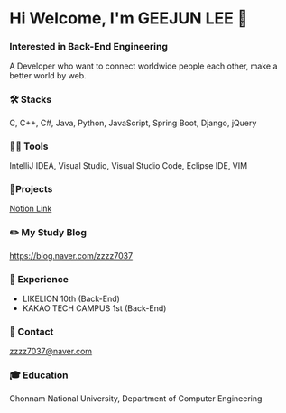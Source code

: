 # Hi Welcome, I'm GEEJUN LEE 👋
### Interested in Back-End Engineering

A Developer who want to connect worldwide people each other, make a better world by web.

### 🛠️ Stacks

C, C++, C#, Java, Python, JavaScript, Spring Boot, Django, jQuery

### 💪🏼 Tools

IntelliJ IDEA, Visual Studio, Visual Studio Code, Eclipse IDE, VIM

### 📱Projects

[Notion Link](https://peat-cress-b88.notion.site/GEEJUN-s-Projects-d1ef1982e16740b28f4d7ada9b6bfa38?pvs=4/)

### ✏️ My Study Blog

<https://blog.naver.com/zzzz7037>

### 🚩 Experience

- LIKELION 10th (Back-End)
- KAKAO TECH CAMPUS 1st (Back-End)

### 📧 Contact

zzzz7037@naver.com

### 🎓 Education

Chonnam National University, Department of Computer Engineering

<!--
**dnjfqhd12345/dnjfqhd12345** is a ✨ _special_ ✨ repository because its `README.md` (this file) appears on your GitHub profile.

Here are some ideas to get you started:

- 🔭 I’m currently working on ...
- 🌱 I’m currently learning ...
- 👯 I’m looking to collaborate on ...
- 🤔 I’m looking for help with ...
- 💬 Ask me about ...
- 📫 How to reach me: ...
- 😄 Pronouns: ...
- ⚡ Fun fact: ...
-->
